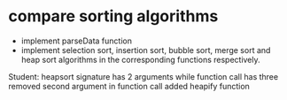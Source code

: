 # compare sorting algorithms

- implement parseData function
- implement selection sort, insertion sort, bubble sort, merge sort and heap sort algorithms in the corresponding functions respectively.

Student:
    heapsort signature has 2 arguments while function call has three
    removed second argument in function call
    added heapify function
